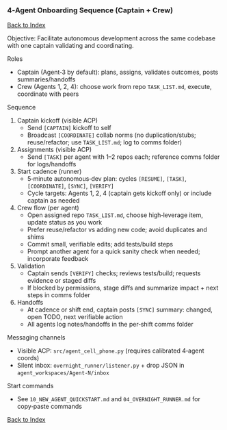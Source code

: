 ### 4‑Agent Onboarding Sequence (Captain + Crew)

[Back to Index](00_INDEX.md)

Objective: Facilitate autonomous development across the same codebase with one captain validating and coordinating.

Roles
- Captain (Agent‑3 by default): plans, assigns, validates outcomes, posts summaries/handoffs
- Crew (Agents 1, 2, 4): choose work from repo `TASK_LIST.md`, execute, coordinate with peers

Sequence
1) Captain kickoff (visible ACP)
   - Send `[CAPTAIN]` kickoff to self
   - Broadcast `[COORDINATE]` collab norms (no duplication/stubs; reuse/refactor; use `TASK_LIST.md`; log to comms folder)
2) Assignments (visible ACP)
   - Send `[TASK]` per agent with 1–2 repos each; reference comms folder for logs/handoffs
3) Start cadence (runner)
   - 5‑minute autonomous‑dev plan: cycles `[RESUME]`, `[TASK]`, `[COORDINATE]`, `[SYNC]`, `[VERIFY]`
   - Cycle targets: Agents 1, 2, 4 (captain gets kickoff only) or include captain as needed
4) Crew flow (per agent)
   - Open assigned repo `TASK_LIST.md`, choose high‑leverage item, update status as you work
   - Prefer reuse/refactor vs adding new code; avoid duplicates and shims
   - Commit small, verifiable edits; add tests/build steps
   - Prompt another agent for a quick sanity check when needed; incorporate feedback
5) Validation
   - Captain sends `[VERIFY]` checks; reviews tests/build; requests evidence or staged diffs
   - If blocked by permissions, stage diffs and summarize impact + next steps in comms folder
6) Handoffs
   - At cadence or shift end, captain posts `[SYNC]` summary: changed, open TODO, next verifiable action
   - All agents log notes/handoffs in the per‑shift comms folder

Messaging channels
- Visible ACP: `src/agent_cell_phone.py` (requires calibrated 4‑agent coords)
- Silent inbox: `overnight_runner/listener.py` + drop JSON in `agent_workspaces/Agent-N/inbox`

Start commands
- See `10_NEW_AGENT_QUICKSTART.md` and `04_OVERNIGHT_RUNNER.md` for copy‑paste commands



[Back to Index](00_INDEX.md)







